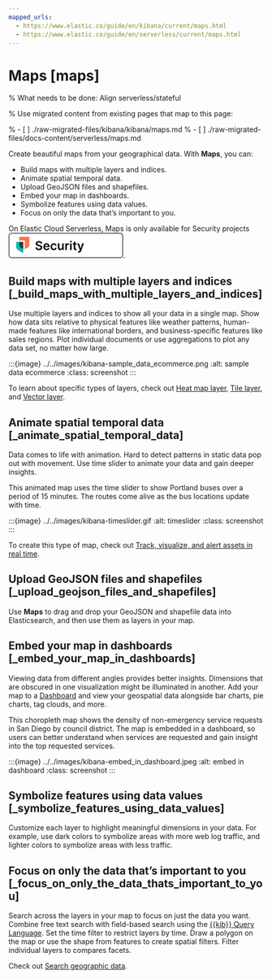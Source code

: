 ```yaml
---
mapped_urls:
  - https://www.elastic.co/guide/en/kibana/current/maps.html
  - https://www.elastic.co/guide/en/serverless/current/maps.html
---
```


# Maps [maps]

% What needs to be done: Align serverless/stateful

% Use migrated content from existing pages that map to this page:

% - [ ] ./raw-migrated-files/kibana/kibana/maps.md
% - [ ] ./raw-migrated-files/docs-content/serverless/maps.md


Create beautiful maps from your geographical data. With **Maps**, you can:

* Build maps with multiple layers and indices.
* Animate spatial temporal data.
* Upload GeoJSON files and shapefiles.
* Embed your map in dashboards.
* Symbolize features using data values.
* Focus on only the data that’s important to you.

On Elastic Cloud Serverless, Maps is only available for Security projects [![Security](../../images/serverless-sec-badge.svg "")](../../solutions/security/elastic-security-serverless.md).


## Build maps with multiple layers and indices [_build_maps_with_multiple_layers_and_indices]

Use multiple layers and indices to show all your data in a single map. Show how data sits relative to physical features like weather patterns, human-made features like international borders, and business-specific features like sales regions. Plot individual documents or use aggregations to plot any data set, no matter how large.

:::{image} ../../images/kibana-sample_data_ecommerce.png
:alt: sample data ecommerce
:class: screenshot
:::

To learn about specific types of layers, check out [Heat map layer](../../explore-analyze/visualize/maps/heatmap-layer.md), [Tile layer](../../explore-analyze/visualize/maps/tile-layer.md), and [Vector layer](../../explore-analyze/visualize/maps/vector-layer.md).


## Animate spatial temporal data [_animate_spatial_temporal_data]

Data comes to life with animation. Hard to detect patterns in static data pop out with movement. Use time slider to animate your data and gain deeper insights.

This animated map uses the time slider to show Portland buses over a period of 15 minutes. The routes come alive as the bus locations update with time.

:::{image} ../../images/kibana-timeslider.gif
:alt: timeslider
:class: screenshot
:::

To create this type of map, check out [Track, visualize, and alert assets in real time](../../explore-analyze/visualize/maps/asset-tracking-tutorial.md).

## Upload GeoJSON files and shapefiles [_upload_geojson_files_and_shapefiles]

Use **Maps** to drag and drop your GeoJSON and shapefile data into Elasticsearch, and then use them as layers in your map.


## Embed your map in dashboards [_embed_your_map_in_dashboards]

Viewing data from different angles provides better insights. Dimensions that are obscured in one visualization might be illuminated in another. Add your map to a [Dashboard](../../explore-analyze/dashboards.md) and view your geospatial data alongside bar charts, pie charts, tag clouds, and more.

This choropleth map shows the density of non-emergency service requests in San Diego by council district. The map is embedded in a dashboard, so users can better understand when services are requested and gain insight into the top requested services.

:::{image} ../../images/kibana-embed_in_dashboard.jpeg
:alt: embed in dashboard
:class: screenshot
:::


## Symbolize features using data values [_symbolize_features_using_data_values]

Customize each layer to highlight meaningful dimensions in your data. For example, use dark colors to symbolize areas with more web log traffic, and lighter colors to symbolize areas with less traffic.


## Focus on only the data that’s important to you [_focus_on_only_the_data_thats_important_to_you]

Search across the layers in your map to focus on just the data you want. Combine free text search with field-based search using the [{{kib}} Query Language](../../explore-analyze/query-filter/languages/kql.md). Set the time filter to restrict layers by time. Draw a polygon on the map or use the shape from features to create spatial filters. Filter individual layers to compares facets.

Check out [Search geographic data](../../explore-analyze/visualize/maps/maps-search.md).